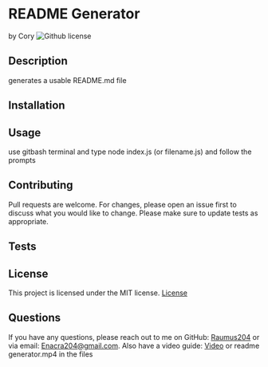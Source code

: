 
# README Generator
by Cory
![Github license](https://img.shields.io/badge/license-MIT-blue.svg)

## Description
generates a usable README.md file

## Installation


## Usage
use gitbash terminal and type node index.js (or filename.js) and follow the prompts

## Contributing
Pull requests are welcome. For changes, please open an issue first to discuss what you would like to change. Please make sure to update tests as appropriate.

## Tests



## License
This project is licensed under the MIT license.
[License](https://opensource.org/licenses/MIT)

## Questions
If you have any questions, please reach out to me on GitHub: [Raumus204](https://github.com/Raumus204) or via email: Enacra204@gmail.com.
Also have a video guide: [Video](https://drive.google.com/file/d/1aYY4kgUUEF542BzA-VetdCVGyNQAyqrc/view) or readme generator.mp4 in the files

  
